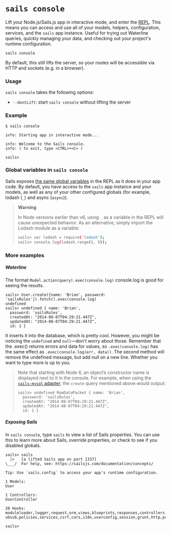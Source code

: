 # `sails console`

Lift your Node.js/Sails.js app in interactive mode, and enter the [REPL](http://nodejs.org/api/repl.html).  This means you can access and use all of your models, helpers, configuration, services, and the `sails` app instance.  Useful for trying out Waterline queries, quickly managing your data, and checking out your project's runtime configuration.

```usage
sails console
```
By default, this still lifts the server, so your routes will be accessible via HTTP and sockets (e.g. in a browser).


### Usage
`sails console` takes the following options:
  * `--dontLift`: start `sails console` without lifting the server

### Example

```text
$ sails console

info: Starting app in interactive mode...

info: Welcome to the Sails console.
info: ( to exit, type <CTRL>+<C> )

sails>
```





### Global variables in `sails console`

Sails exposes [the same global variables](https://sailsjs.com/documentation/reference/Globals) in the REPL as it does in your app code. By default, you have access to the `sails` app instance and your models, as well as any of your other configured globals (for example, lodash (`_`) and async (`async`)).


> **Warning**
>
> In Node versions earlier than v6, using `_` as a variable in the REPL will cause unexpected behavior.  As an alternative, simply import the Lodash module as a variable:
>
> ```bash
> sails> var lodash = require('lodash');
> sails> console.log(lodash.range(1, 5));
> ```


### More examples

##### Waterline

The format `Model.action(query).exec(console.log)` console.log is good for seeing the results.

```text
sails> User.create({name: 'Brian', password: 'sailsRules'}).fetch().exec(console.log)
undefined
sails> undefined { name: 'Brian',
  password: 'sailsRules',
  createdAt: "2014-08-07T04:29:21.447Z",
  updatedAt: "2014-08-07T04:29:21.447Z",
  id: 1 }
```

It inserts it into the database, which is pretty cool. However, you might be noticing the `undefined` and `null`&mdash;don't worry about those. Remember that the .exec() returns errors and data for values, so `.exec(console.log)` has the same effect as `.exec(console.log(err, data))`. The second method will remove the undefined message, but add null on a new line. Whether you want to type more is up to you.

> Note that starting with Node 6, an object&rsquo;s constructor name is displayed next to it in the console.  For example, when using the [`sails-mysql` adapter](https://sailsjs.com/documentation/concepts/extending-sails/adapters/available-adapters#?sailsmysql), the `create` query mentioned above would output:
>
> ```text
> sails> undefined RowDataPacket { name: 'Brian',
>   password: 'sailsRules',
>   createdAt: "2014-08-07T04:29:21.447Z",
>   updatedAt: "2014-08-07T04:29:21.447Z",
>   id: 1 }
> ```

##### Exposing Sails

In `sails console`, type `sails` to view a list of Sails properties. You can use this to learn more about Sails, override properties, or check to see if you disabled globals.

```text
sails> sails
  |>   [a lifted Sails app on port 1337]
\___/  For help, see: https://sailsjs.com/documentation/concepts/

Tip: Use `sails.config` to access your app's runtime configuration.

1 Models:
User

1 Controllers:
UserController

20 Hooks:
moduleloader,logger,request,orm,views,blueprints,responses,controllers,sockets,p
ubsub,policies,services,csrf,cors,i18n,userconfig,session,grunt,http,projecthooks

sails>
```


<docmeta name="displayName" value="sails console">
<docmeta name="pageType" value="command">
